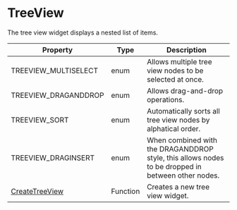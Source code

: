 # TreeView #
The tree view widget displays a nested list of items.

| Property | Type | Description |
| --- | --- | --- |
| TREEVIEW_MULTISELECT | enum | Allows multiple tree view nodes to be selected at once. |
| TREEVIEW_DRAGANDDROP | enum | Allows drag-and-drop operations. |
| TREEVIEW_SORT | enum | Automatically sorts all tree view nodes by alphatical order. |
| TREEVIEW_DRAGINSERT | enum | When combined with the DRAGANDDROP style, this allows nodes to be dropped in between other nodes. |
| [CreateTreeView](CPP_CreateTreeView.md) | Function | Creates a new tree view widget. |
